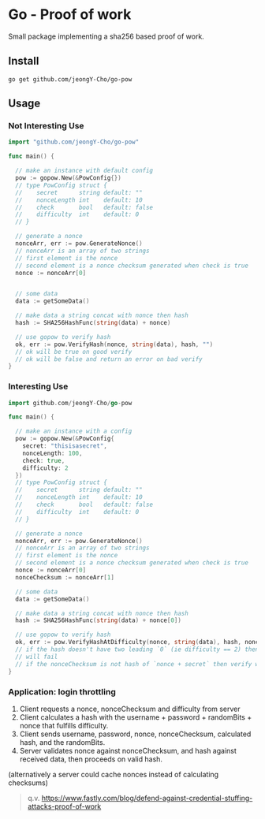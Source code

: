 # Go - Proof of work

Small package implementing a sha256 based proof of work.

## Install

```
go get github.com/jeongY-Cho/go-pow
```

## Usage

### Not Interesting Use

```go
import "github.com/jeongY-Cho/go-pow"

func main() {

  // make an instance with default config
  pow := gopow.New(&PowConfig{})
  // type PowConfig struct {
  // 	secret      string default: ""
  // 	nonceLength int    default: 10
  // 	check       bool   default: false
  // 	difficulty  int    default: 0
  // }

  // generate a nonce
  nonceArr, err := pow.GenerateNonce()
  // nonceArr is an array of two strings
  // first element is the nonce
  // second element is a nonce checksum generated when check is true
  nonce := nonceArr[0]


  // some data
  data := getSomeData()

  // make data a string concat with nonce then hash
  hash := SHA256HashFunc(string(data) + nonce)

  // use gopow to verify hash
  ok, err := pow.VerifyHash(nonce, string(data), hash, "")
  // ok will be true on good verify
  // ok will be false and return an error on bad verify
}
```

### Interesting Use

```go
import github.com/jeongY-Cho/go-pow

func main() {

  // make an instance with a config
  pow := gopow.New(&PowConfig{
    secret: "thisisasecret",
    nonceLength: 100,
    check: true,
    difficulty: 2
  })
  // type PowConfig struct {
  // 	secret      string default: ""
  // 	nonceLength int    default: 10
  // 	check       bool   default: false
  // 	difficulty  int    default: 0
  // }

  // generate a nonce
  nonceArr, err := pow.GenerateNonce()
  // nonceArr is an array of two strings
  // first element is the nonce
  // second element is a nonce checksum generated when check is true
  nonce := nonceArr[0]
  nonceChecksum := nonceArr[1]

  // some data
  data := getSomeData()

  // make data a string concat with nonce then hash
  hash := SHA256HashFunc(string(data) + nonce[0])

  // use gopow to verify hash
  ok, err := pow.VerifyHashAtDifficulty(nonce, string(data), hash, nonceChecksum)
  // if the hash doesn't have two leading `0` (ie difficulty == 2) then verify
  // will fail
  // if the nonceChecksum is not hash of `nonce + secret` then verify will fail
}
```

### Application: login throttling

1. Client requests a nonce, nonceChecksum and difficulty from server
2. Client calculates a hash with the username + password + randomBits + nonce that fulfills difficulty.
3. Client sends username, password, nonce, nonceChecksum, calculated hash, and the randomBits.
4. Server validates nonce against nonceChecksum, and hash against received data, then proceeds on valid hash.

(alternatively a server could cache nonces instead of calculating checksums)

> q.v. https://www.fastly.com/blog/defend-against-credential-stuffing-attacks-proof-of-work
